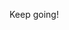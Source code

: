 Keep going!

<!---
superssol/superssol is a ✨ special ✨ repository because its `README.md` (this file) appears on your GitHub profile.
You can click the Preview link to take a look at your changes.
--->
